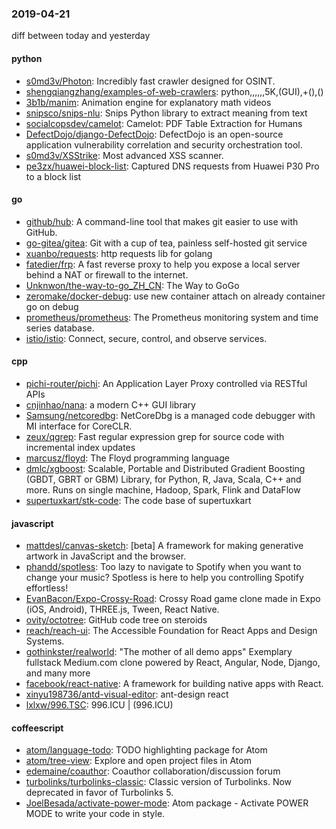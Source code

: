 ### 2019-04-21
diff between today and yesterday

#### python
* [s0md3v/Photon](https://github.com/s0md3v/Photon): Incredibly fast crawler designed for OSINT.
* [shengqiangzhang/examples-of-web-crawlers](https://github.com/shengqiangzhang/examples-of-web-crawlers): python,,,,,,5K,(GUI),+(),()
* [3b1b/manim](https://github.com/3b1b/manim): Animation engine for explanatory math videos
* [snipsco/snips-nlu](https://github.com/snipsco/snips-nlu): Snips Python library to extract meaning from text
* [socialcopsdev/camelot](https://github.com/socialcopsdev/camelot): Camelot: PDF Table Extraction for Humans
* [DefectDojo/django-DefectDojo](https://github.com/DefectDojo/django-DefectDojo): DefectDojo is an open-source application vulnerability correlation and security orchestration tool.
* [s0md3v/XSStrike](https://github.com/s0md3v/XSStrike): Most advanced XSS scanner.
* [pe3zx/huawei-block-list](https://github.com/pe3zx/huawei-block-list): Captured DNS requests from Huawei P30 Pro to a block list

#### go
* [github/hub](https://github.com/github/hub): A command-line tool that makes git easier to use with GitHub.
* [go-gitea/gitea](https://github.com/go-gitea/gitea): Git with a cup of tea, painless self-hosted git service
* [xuanbo/requests](https://github.com/xuanbo/requests): http requests lib for golang
* [fatedier/frp](https://github.com/fatedier/frp): A fast reverse proxy to help you expose a local server behind a NAT or firewall to the internet.
* [Unknwon/the-way-to-go_ZH_CN](https://github.com/Unknwon/the-way-to-go_ZH_CN): The Way to GoGo 
* [zeromake/docker-debug](https://github.com/zeromake/docker-debug): use new container attach on already container go on debug
* [prometheus/prometheus](https://github.com/prometheus/prometheus): The Prometheus monitoring system and time series database.
* [istio/istio](https://github.com/istio/istio): Connect, secure, control, and observe services.

#### cpp
* [pichi-router/pichi](https://github.com/pichi-router/pichi): An Application Layer Proxy controlled via RESTful APIs
* [cnjinhao/nana](https://github.com/cnjinhao/nana): a modern C++ GUI library
* [Samsung/netcoredbg](https://github.com/Samsung/netcoredbg): NetCoreDbg is a managed code debugger with MI interface for CoreCLR.
* [zeux/qgrep](https://github.com/zeux/qgrep): Fast regular expression grep for source code with incremental index updates
* [marcusz/floyd](https://github.com/marcusz/floyd): The Floyd programming language
* [dmlc/xgboost](https://github.com/dmlc/xgboost): Scalable, Portable and Distributed Gradient Boosting (GBDT, GBRT or GBM) Library, for Python, R, Java, Scala, C++ and more. Runs on single machine, Hadoop, Spark, Flink and DataFlow
* [supertuxkart/stk-code](https://github.com/supertuxkart/stk-code): The code base of supertuxkart

#### javascript
* [mattdesl/canvas-sketch](https://github.com/mattdesl/canvas-sketch): [beta] A framework for making generative artwork in JavaScript and the browser.
* [phandd/spotless](https://github.com/phandd/spotless): Too lazy to navigate to Spotify when you want to change your music? Spotless is here to help you controlling Spotify effortless!
* [EvanBacon/Expo-Crossy-Road](https://github.com/EvanBacon/Expo-Crossy-Road):  Crossy Road game clone made in Expo (iOS, Android), THREE.js, Tween, React Native. 
* [ovity/octotree](https://github.com/ovity/octotree): GitHub code tree on steroids
* [reach/reach-ui](https://github.com/reach/reach-ui): The Accessible Foundation for React Apps and Design Systems.
* [gothinkster/realworld](https://github.com/gothinkster/realworld): "The mother of all demo apps"  Exemplary fullstack Medium.com clone powered by React, Angular, Node, Django, and many more 
* [facebook/react-native](https://github.com/facebook/react-native): A framework for building native apps with React.
* [xinyu198736/antd-visual-editor](https://github.com/xinyu198736/antd-visual-editor): ant-design  react 
* [lxlxw/996.TSC](https://github.com/lxlxw/996.TSC): 996.ICU | (996.ICU)

#### coffeescript
* [atom/language-todo](https://github.com/atom/language-todo): TODO highlighting package for Atom
* [atom/tree-view](https://github.com/atom/tree-view):  Explore and open project files in Atom
* [edemaine/coauthor](https://github.com/edemaine/coauthor): Coauthor collaboration/discussion forum
* [turbolinks/turbolinks-classic](https://github.com/turbolinks/turbolinks-classic): Classic version of Turbolinks. Now deprecated in favor of Turbolinks 5.
* [JoelBesada/activate-power-mode](https://github.com/JoelBesada/activate-power-mode): Atom package - Activate POWER MODE to write your code in style.

